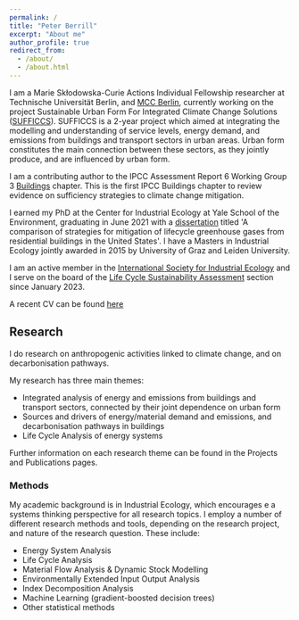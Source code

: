 ```yaml
---
permalink: /
title: "Peter Berrill"
excerpt: "About me"
author_profile: true
redirect_from: 
  - /about/
  - /about.html
---
```


I am a Marie Skłodowska-Curie Actions Individual Fellowship researcher at Technische Universität Berlin, and [MCC Berlin](https://www.mcc-berlin.net/ueber-uns/team/berrill-peter.html), currently working on the project Sustainable Urban Form For Integrated Climate Change Solutions ([SUFFICCS](https://cordis.europa.eu/project/id/101027476)).
SUFFICCS is a 2-year project which aimed at integrating the modelling and understanding of service levels, energy demand, and emissions from buildings and transport sectors in urban areas. Urban form constitutes the main connection between these sectors, as they jointly produce, and are influenced by urban form.

I am a contributing author to the IPCC Assessment Report 6 Working Group 3 [Buildings](https://www.ipcc.ch/report/ar6/wg3/downloads/report/IPCC_AR6_WGIII_Chapter09.pdf) chapter. This is the first IPCC Buildings chapter to review evidence on sufficiency strategies to climate change mitigation. 

I earned my PhD at the Center for Industrial Ecology at Yale School of the Environment, graduating in June 2021 with a [dissertation](https://elischolar.library.yale.edu/cgi/viewcontent.cgi?article=1012&context=gsas_dissertations) titled 'A comparison of strategies for mitigation of lifecycle greenhouse gases from residential buildings in the United States'. I have a Masters in Industrial Ecology jointly awarded in 2015 by University of Graz and Leiden University. 

I am an active member in the [International Society for Industrial Ecology](https://is4ie.org/) and I serve on the board of the [Life Cycle Sustainability Assessment](https://is4ie.org/sections/lifecycle) section since January 2023. 

A recent CV can be found [here](https://peterberr.github.io/files/Berrill_CV_Full_July_2023.pdf)

## Research

I do research on anthropogenic activities linked to climate change, and on decarbonisation pathways. 

My research has three main themes: 

 - Integrated analysis of energy and emissions from buildings and transport sectors, connected by their joint dependence on urban form
 - Sources and drivers of energy/material demand and emissions, and decarbonisation pathways in buildings
 - Life Cycle Analysis of energy systems

Further information on each research theme can be found in the Projects and Publications pages.

### Methods

My academic background is in Industrial Ecology, which encourages e a systems thinking perspective for all research topics. I employ a number of different research methods and tools, depending on the research project, and nature of the research question. These include:
 - Energy System Analysis
 - Life Cycle Analysis
 - Material Flow Analysis & Dynamic Stock Modelling
 - Environmentally Extended Input Output Analysis
 - Index Decomposition Analysis
 - Machine Learning (gradient-boosted decision trees)
 - Other statistical methods